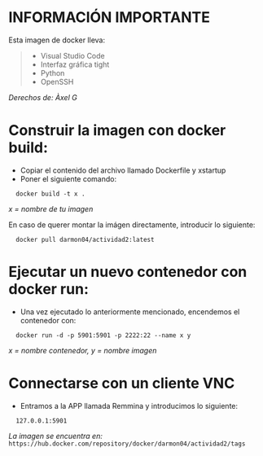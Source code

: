 # INFORMACIÓN IMPORTANTE
Esta imagen de docker lleva:
> - Visual Studio Code
> - Interfaz gráfica tight
> - Python
> - OpenSSH

*Derechos de: Àxel G*
 
 # Construir la imagen con docker build: 
 - Copiar el contenido del archivo llamado Dockerfile y xstartup
 - Poner el siguiente comando:
```
  docker build -t x .
```
*x = nombre de tu imagen*

En caso de querer  montar la imágen directamente, introducir lo siguiente:
```
  docker pull darmon04/actividad2:latest
```

# Ejecutar un nuevo contenedor con docker run: 
- Una vez ejecutado lo anteriormente mencionado, encendemos el contenedor con:
```
  docker run -d -p 5901:5901 -p 2222:22 --name x y
```
*x = nombre contenedor, y = nombre imagen*
 # Connectarse con un cliente VNC
 - Entramos a la APP llamada Remmina y introducimos lo siguiente:
```
  127.0.0.1:5901 
```
*La imagen se encuentra en:*
`https://hub.docker.com/repository/docker/darmon04/actividad2/tags`
